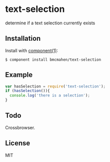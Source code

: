 
# text-selection

  determine if a text selection currently exists

## Installation

  Install with [component(1)](http://component.io):

    $ component install bmcmahen/text-selection

## Example
  
```javascript
var hasSelection = require('text-selection');
if (hasSelection()){
  console.log('there is a selection');
}
```

## Todo

Crossbrowser.

## License

  MIT
